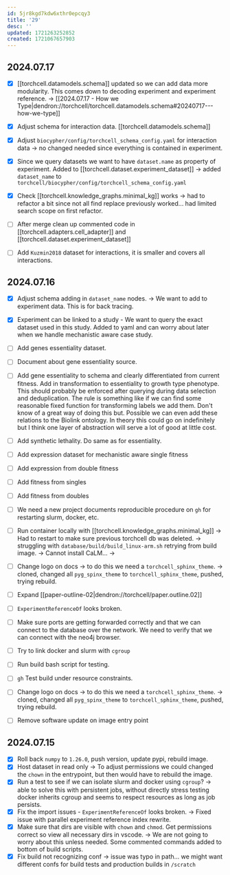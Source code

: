 ```yaml
---
id: 5jr8kgd7kdw6xthr0epcqy3
title: '29'
desc: ''
updated: 1721263252852
created: 1721067657903
---
```


## 2024.07.17

- [x] [[torchcell.datamodels.schema]] updated so we can add data more modularity. This comes down to decoding experiment and experiment reference. → [[2024.07.17 - How we Type|dendron://torchcell/torchcell.datamodels.schema#20240717---how-we-type]]
- [x] Adjust schema for interaction data. [[torchcell.datamodels.schema]]
- [x] Adjust `biocypher/config/torchcell_schema_config.yaml` for interaction data → no changed needed since everything is contained in experiment.
- [x] Since we query datasets we want to have `dataset.name` as property of experiment. Added to [[torchcell.dataset.experiment_dataset]] → added `dataset_name` to `torchcell/biocypher/config/torchcell_schema_config.yaml`
- [x] Check [[torchcell.knowledge_graphs.minimal_kg]] works → had to refactor a bit since not all find replace previously worked... had limited search scope on first refactor.

- [ ] After merge clean up commented code in [[torchcell.adapters.cell_adapter]] and [[torchcell.dataset.experiment_dataset]]

- [ ] Add `Kuzmin2018` dataset for interactions, it is smaller and covers all interactions.

## 2024.07.16

- [x] Adjust schema adding in `dataset_name` nodes. → We want to add to experiment data. This is for back tracing.
- [x] Experiment can be linked to a study - We want to query the exact dataset used in this study. Added to yaml and can worry about later when we handle mechanistic aware case study.

- [ ] Add genes essentiality dataset.
- [ ] Document about gene essentiality source.
- [ ] Add gene essentiality to schema and clearly differentiated from current fitness. Add in transformation to essentiality to growth type phenotype. This should probably be enforced after querying during data selection and deduplication. The rule is something like if we can find some reasonable fixed function for transforming labels we add them. Don't know of a great way of doing this but. Possible we can even add these relations to the Biolink ontology. In theory this could go on indefinitely but I think one layer of abstraction will serve a lot of good at little cost.
- [ ] Add synthetic lethality. Do same as for essentiality.
- [ ] Add expression dataset for mechanistic aware single fitness
- [ ] Add expression from double fitness
- [ ] Add fitness from singles
- [ ] Add fitness from doubles
- [ ] We need a new project documents reproducible procedure on `gh` for restarting slurm, docker, etc.
- [ ] Run container locally with [[torchcell.knowledge_graphs.minimal_kg]] → Had to restart to make sure previous torchcell db was deleted. → struggling with `database/build/build_linux-arm.sh` retrying from build image. → Cannot install CaLM... →
- [ ] Change logo on docs → to do this we need a `torchcell_sphinx_theme`. → cloned, changed all `pyg_spinx_theme` to `torchcell_sphinx_theme`, pushed, trying rebuild.
- [ ] Expand [[paper-outline-02|dendron://torchcell/paper.outline.02]]
- [ ] `ExperimentReferenceOf` looks broken.
- [ ] Make sure ports are getting forwarded correctly and that we can connect to the database over the network. We need to verify that we can connect with the neo4j browser.
- [ ] Try to link docker and slurm with `cgroup`
- [ ] Run build bash script for testing.
- [ ] `gh` Test build under resource constraints.
- [ ] Change logo on docs → to do this we need a `torchcell_sphinx_theme`. → cloned, changed all `pyg_spinx_theme` to `torchcell_sphinx_theme`, pushed, trying rebuild.
- [ ] Remove software update on image entry point

## 2024.07.15

- [x] Roll back `numpy` to `1.26.0`, push version, update pypi, rebuild image.
- [x] Host dataset in read only → To adjust permissions we could changed the `chown` in the entrypoint, but then would have to rebuild the image.
- [x] Run a test to see if we can isolate slurm and docker using `cgroup`? → able to solve this with persistent jobs, without directly stress testing docker inherits cgroup and seems to respect resources as long as job persists.
- [x] Fix the import issues - `ExperimentReferenceOf` looks broken. → Fixed issue with parallel experiment reference index rewrite.
- [x] Make sure that dirs are visible with `chown` and `chmod`. Get permissions correct so view all necessary dirs in vscode. → We are not going to worry about this unless needed. Some commented commands added to bottom of build scripts.
- [x] Fix build not recognizing conf → issue was typo in path... we might want different confs for build tests and production builds in `/scratch`
